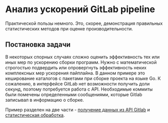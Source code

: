 # Анализ ускорений GitLab pipeline

Практической пользы немного. Это, скорее, демонстрация правильных статистических методов при оценке производительности.

## Постановка задачи

В некоторых спорных случаях сложно оценить эффективность тех или иных мер по ускорению сборки программ.
Нужно с математической строгостью подвердить или опровергнуть эффективность неких комплексных мер ускорения пайплайна.
В данном примере это кеширование каталогов с пакетами при сборке проекта на языке Go.
К сожалению, в интерфейсе GitLab нет возможности получить доли секунд, поэтому потребуется работа с API.
Необходимые коммиты были помечены определенными сообщениями, которые Gitlab записывал в информацию о сборке.

Пример разделен на две части - [получение данных из API Gitlab](getdata.ipynb) и [статистическая обработка](stat_test.ipynb). 
